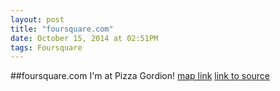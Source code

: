```yaml
---
layout: post
title: "foursquare.com"
date: October 15, 2014 at 02:51PM
tags: Foursquare
---
```

##foursquare.com
I'm at Pizza Gordion! [map link](http://ift.tt/1vcW0wd)
[link to source](http://ift.tt/1vcVYoj) 
